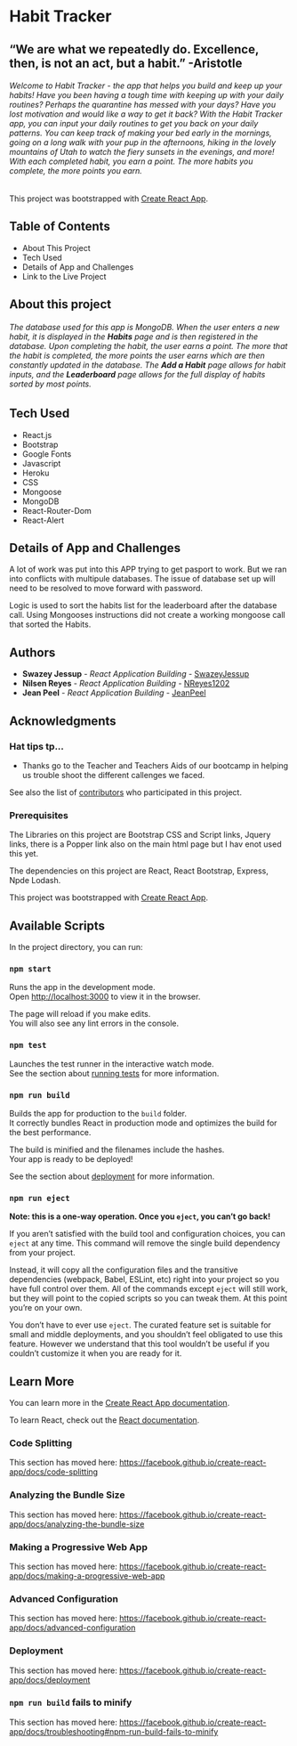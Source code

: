 # **Habit Tracker**
 
## “We are what we repeatedly do. Excellence, then, is not an act, but a habit.” -Aristotle
 
###### Welcome to Habit Tracker - the app that helps you build and keep up your habits! Have you been having a tough time with keeping up with your daily routines? Perhaps the quarantine has messed with your days? Have you lost motivation and would like a way to get it back? With the Habit Tracker app, you can input your daily routines to get you back on your daily patterns. You can keep track of making your bed early in the mornings, going on a long walk with your pup in the afternoons, hiking in the lovely mountains of Utah to watch the fiery sunsets in the evenings, and more! With each completed habit, you earn a point. The more habits you complete, the more points you earn.

This project was bootstrapped with [Create React App](https://github.com/facebook/create-react-app).

## Table of Contents
* About This Project
* Tech Used
* Details of App and Challenges
* Link to the Live Project

## About this project

###### The database used for this app is MongoDB. When the user enters a new habit, it is displayed in the **Habits** page and is then registered in the database. Upon completing the habit, the user earns a point. The more that the habit is completed, the more points the user earns which are then constantly updated in the database. The **Add a Habit** page allows for habit inputs, and the **Leaderboard** page allows for the full display of habits sorted by most points.

## Tech Used
* React.js
* Bootstrap
* Google Fonts
* Javascript
* Heroku
* CSS
* Mongoose
* MongoDB
* React-Router-Dom
* React-Alert

## Details of App and Challenges
A lot of work was put into this APP trying to get pasport to work.  But we ran into conflicts with multipule databases.  The issue of database set up will need to be resolved to move forward with password.

Logic is used to sort the habits list for the leaderboard after the database call.  Using Mongooses instructions did not create a working mongoose call that sorted the Habits.

## Authors

* **Swazey Jessup** - *React Application Building* - [SwazeyJessup](https://github.com/swazeyjessup)
* **Nilsen Reyes** - *React Application Building* - [NReyes1202](https://github.com/nreyes1202)
* **Jean Peel** - *React Application Building* - [JeanPeel](https://github.com/JeanPeel)

## Acknowledgments

### Hat tips tp...

* Thanks go to the Teacher and Teachers Aids of our bootcamp in helping us trouble shoot the different callenges we faced.

See also the list of [contributors](https://github.com/swazeyjessup/project-3/graphs/contributors) who participated in this project.


### Prerequisites

The Libraries on this project are Bootstrap CSS and Script links, Jquery links, there is a Popper link also on the main html page but I hav enot used this yet.  

The dependencies on this project are React, React Bootstrap, Express, Npde Lodash. 

This project was bootstrapped with [Create React App](https://github.com/facebook/create-react-app).


## Available Scripts

In the project directory, you can run:

### `npm start`

Runs the app in the development mode.<br />
Open [http://localhost:3000](http://localhost:3000) to view it in the browser.

The page will reload if you make edits.<br />
You will also see any lint errors in the console.

### `npm test`

Launches the test runner in the interactive watch mode.<br />
See the section about [running tests](https://facebook.github.io/create-react-app/docs/running-tests) for more information.

### `npm run build`

Builds the app for production to the `build` folder.<br />
It correctly bundles React in production mode and optimizes the build for the best performance.

The build is minified and the filenames include the hashes.<br />
Your app is ready to be deployed!

See the section about [deployment](https://facebook.github.io/create-react-app/docs/deployment) for more information.

### `npm run eject`

**Note: this is a one-way operation. Once you `eject`, you can’t go back!**

If you aren’t satisfied with the build tool and configuration choices, you can `eject` at any time. This command will remove the single build dependency from your project.

Instead, it will copy all the configuration files and the transitive dependencies (webpack, Babel, ESLint, etc) right into your project so you have full control over them. All of the commands except `eject` will still work, but they will point to the copied scripts so you can tweak them. At this point you’re on your own.

You don’t have to ever use `eject`. The curated feature set is suitable for small and middle deployments, and you shouldn’t feel obligated to use this feature. However we understand that this tool wouldn’t be useful if you couldn’t customize it when you are ready for it.

## Learn More

You can learn more in the [Create React App documentation](https://facebook.github.io/create-react-app/docs/getting-started).

To learn React, check out the [React documentation](https://reactjs.org/).

### Code Splitting

This section has moved here: https://facebook.github.io/create-react-app/docs/code-splitting

### Analyzing the Bundle Size

This section has moved here: https://facebook.github.io/create-react-app/docs/analyzing-the-bundle-size

### Making a Progressive Web App

This section has moved here: https://facebook.github.io/create-react-app/docs/making-a-progressive-web-app

### Advanced Configuration

This section has moved here: https://facebook.github.io/create-react-app/docs/advanced-configuration

### Deployment

This section has moved here: https://facebook.github.io/create-react-app/docs/deployment

### `npm run build` fails to minify

This section has moved here: https://facebook.github.io/create-react-app/docs/troubleshooting#npm-run-build-fails-to-minify
